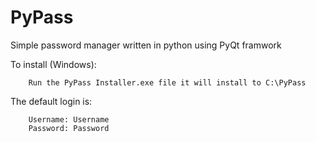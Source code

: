 # PyPass
Simple password manager written in python using PyQt framwork




To install (Windows):

        Run the PyPass Installer.exe file it will install to C:\PyPass

The default login is:
        
        Username: Username
        Password: Password
